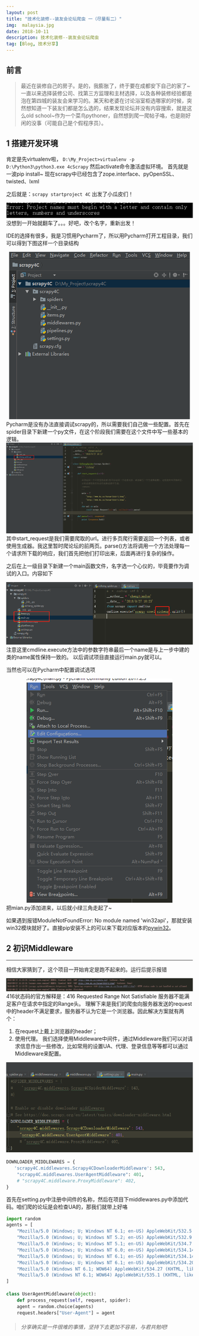 ```yaml
---
layout: post
title: "技术化装修--装友会论坛爬虫 一（尽量有二）"
img:  malaysia.jpg
date: 2018-10-11
description: 技术化装修--装友会论坛爬虫 
tag: [Blog, 技术分享]
---
```

## 前言
> 最近在装修自己的房子。是的，我膨胀了，终于要在成都安下自己的家了~一直以来选择装修公司、找第三方监理和主材选择，以及各种装修经验都是泡在第四城的装友会来学习的。某天和老婆在讨论浴室柜选哪家的时候，突然想知道一下装友们都是怎么选的，结果发现论坛并没有内容搜索，就是这么old school~作为一个菜鸟pythoner，自然想到爬一爬帖子咯，也是刚好闲的没事（可能自己是个假程序员）。

## 1 搭建开发环境
肯定是先virtualenv啦，
<code>D:\My_Project>virtualenv -p D:\Python3\python3.exe 4cScrapy</code> 
然后activate命令激活虚拟环境。
首先就是一波pip install~
现在scrapy中已经包含了zope.interface、pyOpenSSL、twisted、lxml

之后就是：<code>scrapy startproject 4C</code> 出发了小瓜皮们！
<div align="center">
    <img  alt="error" src="/assets/img/in_post/2018-10-11-build-scrapy-1.png"/>
</div>
没想到一开始就翻车了。。。好吧，改个名字，重新出发！

IDE的选择有很多，我是习惯用Pycharm了，所以用Pycharm打开工程目录，我们可以得到下图这样一个目录结构
<div align="center">
    <img  alt="dir" src="/assets/img/in_post/2018-10-11-build-scrapy-2.png"/>
</div>
 Pycharm是没有办法直接调试scrapy的，所以需要我们自己做一些配置。首先在spider目录下新建一个py文件，在这个阶段我们需要在这个文件中写一些基本的逻辑。
<div align="center">
    <img  alt="spider" src="/assets/img/in_post/2018-10-11-build-scrapy-3.png"/>
</div>
其中start_request是我们需要爬取的url。进行多页爬行需要返回一个列表，或者使用生成器。我这里暂时爬论坛的前两页。parse()方法将调用一个方法处理每一个请求所下载的响应，我们首先把他们打印出来，后面再进行复杂的操作。

之后在上一级目录下新建一个main函数文件，名字选一个心仪的，毕竟要作为调试的入口。内容如下
<div align="center">
    <img  alt="main" src="/assets/img/in_post/2018-10-11-build-scrapy-4.png"/>
</div>
注意这里cmdline.execute方法中的参数字符串最后一个name是与上一步中建的类的name属性保持一致的。
以后调试项目直接运行main.py就可以。

当然也可以在Pycharm中配置调试选项
<div align="center">
    <img  alt="debug" src="/assets/img/in_post/2018-10-11-build-scrapy-5.png"/>
</div>
把mian.py添加进来，以后就小绿三角走起了~

如果遇到报错ModuleNotFoundError: No module named 'win32api'，那就安装win32模块就好了。直接pip安装不上的可以来下载对应版本的[pywin32][1]。

## 2 初识Middleware
------
相信大家猜到了，这个项目一开始肯定是跑不起来的。运行后提示报错
<div align="center">
    <img  alt="error_info" src="/assets/img/in_post/2018-10-11-build-scrapy-6.png"/>
</div>
416状态码的官方解释是：416 Requested Range Not Satisfiable 服务器不能满足客户在请求中指定的Range头。
理解下来是我们的爬虫向服务器发送的request中的header不满足要求，服务器不认为它是一个浏览器。因此解决方案就有两个：

1. 在request上戴上浏览器的header；
2. 使用代理。
我们选择使用Middleware中间件，通过Middleware我们可以对请求信息作出一些修改，比如常用的设置UA、代理、登录信息等等都可以通过Middleware来配置。
<div align="center">
    <img  alt="middleware" src="/assets/img/in_post/2018-10-11-build-scrapy-7.png"/>
</div>

```python
DOWNLOADER_MIDDLEWARES = {
   'scrapy4C.middlewares.Scrapy4CDownloaderMiddleware': 543,
    "scrapy4C.middlewares.UserAgentMiddleware": 401,
    # "scrapy4C.middleware.ProxyMiddleware": 402,
}
```

首先在setting.py中注册中间件的名称，然后在项目下middlewares.py中添加代码。咱们爬的论坛是会检查UA的，那我们就带上好咯

```python
import random
agents = [
    "Mozilla/5.0 (Windows; U; Windows NT 6.1; en-US) AppleWebKit/532.5 (KHTML, like Gecko) Chrome/4.0.249.0 Safari/532.5",
    "Mozilla/5.0 (Windows; U; Windows NT 5.2; en-US) AppleWebKit/532.9 (KHTML, like Gecko) Chrome/5.0.310.0 Safari/532.9",
    "Mozilla/5.0 (Windows; U; Windows NT 5.1; en-US) AppleWebKit/534.7 (KHTML, like Gecko) Chrome/7.0.514.0 Safari/534.7",
    "Mozilla/5.0 (Windows; U; Windows NT 6.0; en-US) AppleWebKit/534.14 (KHTML, like Gecko) Chrome/9.0.601.0 Safari/534.14",
    "Mozilla/5.0 (Windows; U; Windows NT 6.1; en-US) AppleWebKit/534.14 (KHTML, like Gecko) Chrome/10.0.601.0 Safari/534.14",
    "Mozilla/5.0 (Windows; U; Windows NT 6.1; en-US) AppleWebKit/534.20 (KHTML, like Gecko) Chrome/11.0.672.2 Safari/534.20",
    "Mozilla/5.0 (Windows NT 6.1; WOW64) AppleWebKit/534.27 (KHTML, like Gecko) Chrome/12.0.712.0 Safari/534.27",
    "Mozilla/5.0 (Windows NT 6.1; WOW64) AppleWebKit/535.1 (KHTML, like Gecko) Chrome/13.0.782.24 Safari/535.1",
]

class UserAgentMiddleware(object):
    def process_request(self, request, spider):
    agent = random.choice(agents)
    request.headers["User-Agent"] = agent
```

> ###### *分享确实是一件很难的事情，坚持下去更加不容易，与君共勉吧!*

[1]: https://www.lfd.uci.edu/~gohlke/pythonlibs/




